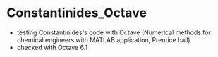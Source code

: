 # Constantinides_Octave

- testing Constantinides's code with Octave
(Numerical methods for chemical engineers with MATLAB application, Prentice hall)
- checked with Octave 6.1

